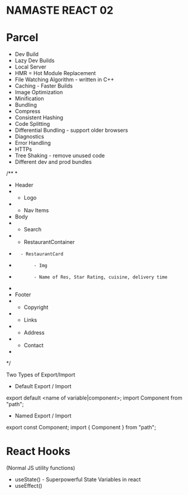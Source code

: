 # NAMASTE REACT 02

# Parcel
- Dev Build
- Lazy Dev Builds
- Local Server
- HMR = Hot Module Replacement
- File Watching Algorithm - written in C++
- Caching - Faster Builds
- Image Optimization
- Minification
- Bundling
- Compress
- Consistent Hashing
- Code Splitting
- Differential Bundling - support older browsers
- Diagnostics
- Error Handling
- HTTPs
- Tree Shaking - remove unused code
- Different dev and prod bundles





/**
 * 
 * Header
 *  - Logo
 *  - Nav Items
 * Body
 *  - Search
 *  - RestaurantContainer
 *       - RestaurantCard
 *            - Img
 *            - Name of Res, Star Rating, cuisine, delivery time
 * 
 * Footer
 *  - Copyright
 *  - Links
 *  - Address
 *  - Contact
 * 
 */


Two Types of Export/Import

- Default Export / Import

export default <name of variable|component>;
import Component from "path";

- Named Export / Import

export const Component;
import { Component } from "path";

# React Hooks
  (Normal JS utility functions)

- useState() - Superpowerful State Variables in react
- useEffect()








